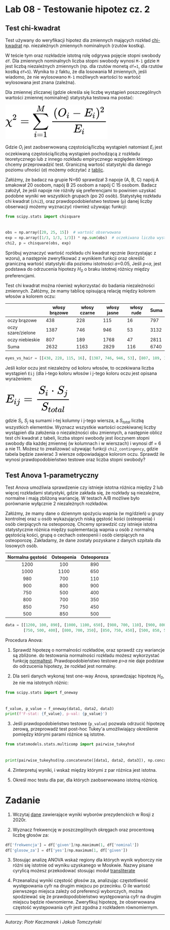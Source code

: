 # Lab 08 - Testowanie hipotez cz. 2
<!-- <-- https://www.kaggle.com/pmarcelino/comprehensive-data-exploration-with-python> -->

## Test chi-kwadrat
Test używany do weryfikacji hipotez dla zmiennych mających rozkład [chi-kwadrat](https://pl.wikipedia.org/wiki/Rozk%C5%82ad_chi_kwadrat) np. niezależnych zmiennych nominalnych (rzutów kostką).

W teście tym oraz rozkładzie istotną rolę odgrywa pojęcie stopni swobody `df`. Dla zmiennych nominalnych liczba stopni swobody wynosi `M-1` gdzie `M` jest liczbą niezależnych zmiennych (np. dla rzutów monetą `df=1`, dla rzutów kostką `df=5`). Wynika to z faktu, że dla losowania M zmiennych, jeśli wiadomo, że nie wylosowano `M-1` możliwych wartości to wartość wylosowana jest znana (zależna).

Dla zmiennej zliczanej (gdzie określa się liczbę wystąpień poszczególnych wartości zmiennej nominalnej) statystyka testowa ma postać:

<!-- \chi^2 = \sum^M_{i=1}\frac{(O_i-E_i)^2}{E_i} -->

![chi_squared](_images/lab_08/chi_squared.svg)

Gdzie *O<sub>i</sub>* jest zaobserwowaną częstością/liczbą wystąpień natomiast *E<sub>i</sub>* jest oczekiwaną częstością/liczbą wystąpień pochodzącą z rozkładu teoretycznego lub z innego rozkładu empirycznego względem którego chcemy przeprowadzić test. Graniczną wartość statystyki dla danego poziomu ufności (*ɑ*) możemy odczytać z [tablic](_images/lab_08/chi-square_distribution.jpg).

Załóżmy, że badacz na grupie N=60 sprawdzał 3 napoje (A, B, C) napój A smakował 20 osobom, napój B 25 osobom a napój C 15 osobom. Badacz założył, że jeśli napoje nie różniły się preferencjami to powinien uzyskać podobne wyniki we wszystkich grupach (po 20 osób). 
Statystykę rozkładu chi kwadrat (`chi2`), oraz prawdopodobieństwo testowe (`p`) danej liczby obserwacji możemy wyznaczyć również używając funkcji:

```python
from scipy.stats import chisquare


obs = np.array([20, 25, 15])  # wartość obserwowana
exp = np.array([1/3, 1/3, 1/3]) * np.sum(obs)  # oczekiwana liczba wystąpień (suma musi być taka jak dla obs!!!)
chi2, p = chisquare(obs, exp)
```

Spróbuj wyznaczyć wartość rozkładu chi kwadrat ręcznie (korzystając z wzoru), a następnie zweryfikować z wynikiem funkcji oraz określić graniczną wartość statystyki dla poziomu istotności *ɑ*=0.05, Jeśli *p*<*ɑ*, jest podstawa do odrzucenia hipotezy *H<sub>0</sub>* o braku istotnej różnicy między preferencjami.

Test chi kwadrat można również wykorzystać do badania niezależności zmiennych. Załóżmy, że mamy tablicę opisującą relację między kolorem włosów a kolorem oczu: 

|                    | włosy brązowe | włosy czarne | włosy jasne | włosy rude | Suma |
|--------------------|---------------|--------------|-------------|------------|------|
| oczy brązowe       | 438           | 228          | 115         | 16         | 797  |
| oczy szare/zielone | 1387          | 746          | 946         | 53         | 3132 |
| oczy niebieskie    | 807           | 189          | 1768        | 47         | 2811 |
| Suma               | 2632          | 1163         | 2829        | 116        | 6740 |

```python
eyes_vs_hair = [[438, 228, 115, 16], [1387, 746, 946, 53], [807, 189, 1768, 47]]
```

Jeśli kolor oczu jest niezależny od koloru włosów, to oczekiwana liczba wystąpień `Eij` (dla i-tego koloru włosów i j-tego koloru oczu jest opisana wyrażeniem:

<!-- E_{ij} = \frac{S_i*S_j}{S_{total}} -->

![e_ij](_images/lab_08/eij.svg)

gdzie *S<sub>i</sub>*, *S<sub>j</sub>* są sumami i-tej kolumny i j-tego wiersza, a *S<sub>total</sub>* liczbą wszystkich elementów.
Wyznacz wszystkie wartości oczekiwanej liczby wystąpień dla założenia o niezależności obu zmiennych, a następnie oblicz test chi kwadrat z tabeli, liczba stopni swobody jest iloczynem stopni swobody dla każdej zmiennej (w kolumnach i w wierszach) i wynosi df = 6 a nie 11.
Możesz to zrealizować używając funkcji `chi2_contingency`, gdzie tabela będzie zawierać 3 wiersze odpowiadające kolorom oczu. Sprawdź ile wynosi prawdopodobieństwo testowe oraz liczba stopni swobody?

## Test Anova 1-parametryczny

Test Anova umożliwia sprawdzenie czy istnieje istotna różnica między 2 lub więcej rozkładami statystyki, gdzie zakłada się, że rozkłady są niezależne, normalne i mają zbliżoną wariancję. W testach A/B możliwe było porównanie wyłącznie 2 niezależnych rozkładów.

Załóżmy, że mamy dane o dziennym spożyciu wapnia (w mg/dzień) u grupy kontrolnej oraz u osób wykazujących niską gęstość kości (osteopenia) i osób cierpiących na osteoporozę. Chcemy sprawdzić czy istnieje istotna statystycznie różnica między suplementacją wapnia u osób z normalną gęstością kości, grupą o cechach osteopenii i osób cierpiących na osteoporozę. Zakładamy, że dane zostały pozyskane z danych szpitala dla losowych osób.

| Normalna gęstość | Osteopenia | Osteoporoza |
|:----------------:|:----------:|:-----------:|
|       1200       |    100    |     890     |
|       1000       |    1100    |     650     |
|        980       |     700    |     110    |
|        900       |     800    |     900     |
|        750       |     500    |     400     |
|        800       |     700    |     350     |
|        850       |     750    |     450     |
|        500       |     850    |     500     |

```python
data = [[1200, 100, 890], [1000, 1100, 650], [980, 700, 110], [900, 800, 900],
        [750, 500, 400], [800, 700, 350], [850, 750, 450], [500, 850, 500]]
```

Procedura Anova:
1. Sprawdź hipotezę o normalności rozkładów, oraz sprawdź czy wariancje są zbliżone. do testowania normalności rozkładu możesz wykorzystać funkcję [normaltest](https://docs.scipy.org/doc/scipy/reference/generated/scipy.stats.normaltest.html). Prawdopodobieństwo testowe *p*>*ɑ* nie daje podstaw do odrzucenia hipotezy, że rozkład jest normalny.

2. Dla serii danych wykonaj test one-way Anova, sprawdzając hipotezę *H<sub>0</sub>*, że nie ma istotnych różnic:
``` python
from scipy.stats import f_oneway


f_value, p_value = f_oneway(data1, data2, data3)
print(f'F-stat: {f_value}, p-val: {p_value}')
```
3. Jeśli prawdopodobieństwo testowe (`p_value`) pozwala odrzucić hipotezę zerową, przeprowadź test post-hoc Tukey'a umożliwiający określenie pomiędzy którymi parami różnice są istotne.
``` python
from statsmodels.stats.multicomp import pairwise_tukeyhsd


print(pairwise_tukeyhsd(np.concatenate([data1, data2, data3]), np.concatenate([['data1']*len(data1), ['data2']*len(data2), ['data3']*len(data3)])))
```
4. Zinterpretuj wyniki, i wskaż między którymi z par różnica jest istotna. 

5. Określ moc testu dla par, dla których zaobserwowano istotną różnicę. 
   
# Zadanie
1. Wczytaj [dane](https://github.com/pkaczmarek-put/EDA2020/blob/main/data/russia2020_vote.csv) zawierające wyniki wyborów prezydenckich w Rosji z 2020r.

2.  Wyznacz frekwencję w poszczególnych okręgach oraz procentową liczbę głosów za:
``` python
df['frekwencja'] = df['given']/np.maximum(1, df['nominal'])
df['glosow_za'] = df['yes']/np.maximum(1, df['given'])
```
3. Stosując analizę ANOVA wskaż regiony dla których wynik wyborczy nie różni się istotnie od wyniku uzyskanego w Moskwie. Nazwy pisane cyrylicą możesz przekodować stosując moduł [transliterate](https://pypi.org/project/transliterate/)
   
4. Przeanalizuj wyniki częstość głosów za, analizując częstotliwość występowania cyfr na drugim miejscu po przecinku. O ile wartość pierwszego miejsca zależy od preferencji wyborczych, można spodziewać się że prawdopodobieństwo występowania cyfr na drugim miejscu będzie równomierne. Zweryfikuj hipotezę, że obserwowana częstość występowania cyfr jest zgodna z rozkładem równomiernym.



<!-- ## Testowanie hipotez dla rozkładów wielomianowych (multinomiar distribution) -->


---
Autorzy: *Piotr Kaczmarek* i *Jakub Tomczyński*
